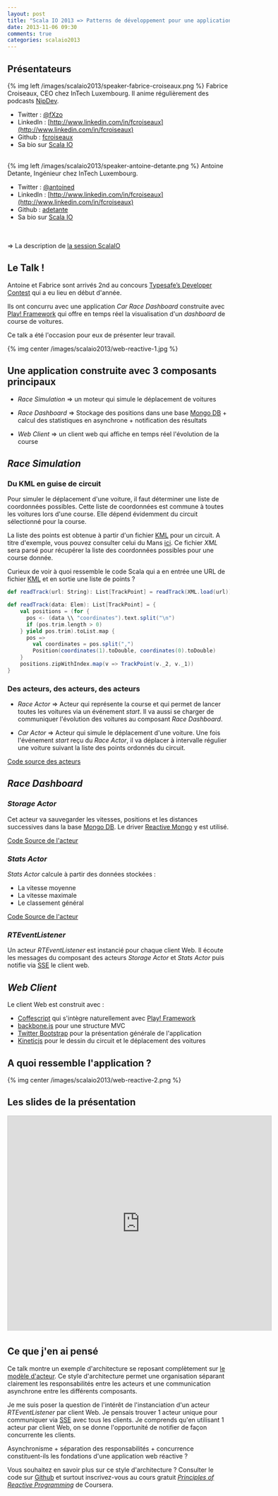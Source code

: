 ```yaml
---
layout: post
title: "Scala IO 2013 => Patterns de développement pour une application web réactive et concurrente"
date: 2013-11-06 09:30
comments: true
categories: scalaio2013
---
```


## Présentateurs
{% img left /images/scalaio2013/speaker-fabrice-croiseaux.png %}
Fabrice Croiseaux, CEO chez InTech Luxembourg. Il anime régulièrement des podcasts [NipDev](http://www.niptech.com/podcast/category/nipdev/).

* Twitter : [@fXzo](https://twitter.com/fXzo)
* LinkedIn : [http://www.linkedin.com/in/fcroiseaux](http://www.linkedin.com/in/fcroiseaux)
* Github : [fcroiseaux](https://github.com/fcroiseaux)
* Sa bio sur [Scala IO](http://scala.io/speakers/fabrice-croiseaux.html)
<br>
{% img left /images/scalaio2013/speaker-antoine-detante.png %}
Antoine Detante, Ingénieur chez InTech Luxembourg.

* Twitter : [@antoined](https://twitter.com/antoined)
* LinkedIn : [http://www.linkedin.com/in/fcroiseaux](http://www.linkedin.com/in/fcroiseaux)
* Github : [adetante](https://github.com/adetante)
* Sa bio sur [Scala IO](http://scala.io/speakers/antoine-detante.html)

<br><br>
=> La description de [la session ScalaIO](http://scala.io/events/patterns-de-developpement-pour-une-application-web.html)

## Le Talk !
Antoine et Fabrice sont arrivés 2nd au concours [Typesafe’s Developer Contest](http://typesafe.com/blog/developer-contest-winners-announced) qui a eu lieu en début d'année.

Ils ont concurru avec une application _Car Race Dashboard_ construite avec [Play! Framework](http://www.playframework.com/) qui offre en temps réel la visualisation d'un _dashboard_ de course de voitures.

Ce talk a été l'occasion pour eux de présenter leur travail.

{% img center /images/scalaio2013/web-reactive-1.jpg %}


## Une application construite avec 3 composants principaux

* _Race Simulation_ => un moteur qui simule le déplacement de voitures

* _Race Dashboard_ => Stockage des positions dans une base [Mongo DB](http://www.mongodb.org/) + calcul des statistiques en asynchrone + notification des résultats

* _Web Client_ => un client web qui affiche en temps réel l'évolution de la course

## _Race Simulation_

### Du KML en guise de circuit
Pour simuler le déplacement d'une voiture, il faut déterminer une liste de coordonnées possibles. 
Cette liste de coordonnées est commune à toutes les voitures lors d'une course.
Elle dépend évidemment du circuit sélectionné pour la course.

La liste des points est obtenue à partir d'un fichier [KML](http://en.wikipedia.org/wiki/Keyhole_Markup_Language) pour un circuit. A titre d'exemple, vous pouvez consulter celui du Mans [ici](http://www.comintech.net/kml/LeMans.kml).
Ce fichier _XML_ sera parsé pour récupérer la liste des coordonnées possibles pour une course donnée.

Curieux de voir à quoi ressemble le code Scala qui a en entrée une URL de fichier [KML](http://en.wikipedia.org/wiki/Keyhole_Markup_Language) et en sortie une liste de points ?

``` scala TrackParser https://github.com/intechgrp/CarRaceDashboard/blob/master/app/simulation/TrackParser.scala
def readTrack(url: String): List[TrackPoint] = readTrack(XML.load(url))

def readTrack(data: Elem): List[TrackPoint] = {
	val positions = (for {
	  pos <- (data \\ "coordinates").text.split("\n")
	  if (pos.trim.length > 0)
	} yield pos.trim).toList.map {
	  pos =>
		val coordinates = pos.split(",")
		Position(coordinates(1).toDouble, coordinates(0).toDouble)
	}
	positions.zipWithIndex.map(v => TrackPoint(v._2, v._1))
}
```

### Des acteurs, des acteurs, des acteurs

* _Race Actor_ => Acteur qui représente la course et qui permet de lancer toutes les voitures via un événement _start_. Il va aussi se charger de communiquer l'évolution des voitures au composant _Race Dashboard_.

* _Car Actor_ => Acteur qui simule le déplacement d'une voiture. 
Une fois l'événement _start_ reçu du _Race Actor_, il va déplacer à intervalle régulier une voiture suivant la liste des points ordonnés du circuit.

[Code source des acteurs](https://github.com/intechgrp/CarRaceDashboard/blob/master/app/simulation/Race.scala)

## _Race Dashboard_

### _Storage Actor_
Cet acteur va sauvegarder les vitesses, positions et les distances successives dans la base [Mongo DB](http://www.mongodb.org/). 
Le driver [Reactive Mongo](http://reactivemongo.org/) y est utilisé.

[Code Source de l'acteur](https://github.com/intechgrp/CarRaceDashboard/blob/master/app/models/StorageActor.scala)

### _Stats Actor_
_Stats Actor_ calcule à partir des données stockées :

* La vitesse moyenne
* La vitesse maximale
* Le classement général

[Code Source de l'acteur](https://github.com/intechgrp/CarRaceDashboard/blob/master/app/models/StatsActor.scala)

### _RTEventListener_
Un acteur _RTEventListener_ est instancié pour chaque client Web. Il écoute les messages du composant des acteurs _Storage Actor_ et _Stats Actor_ puis notifie via [SSE](http://en.wikipedia.org/wiki/Server-sent_events) le client web.

## _Web Client_
Le client Web est construit avec :

* [Coffescript](http://coffeescript.org/) qui s'intègre naturellement avec [Play! Framework](http://www.playframework.com/)
* [backbone.js](http://backbonejs.org/) pour une structure MVC
* [Twitter Bootstrap](http://getbootstrap.com/) pour la présentation générale de l'application
* [Kineticjs](http://kineticjs.com/) pour le dessin du circuit et le déplacement des voitures

## A quoi ressemble l'application ?

{% img center /images/scalaio2013/web-reactive-2.png %}

## Les slides de la présentation
<iframe src="http://www.slideshare.net/slideshow/embed_code/27621039" width="597" height="486" frameborder="0" marginwidth="0" marginheight="0" scrolling="no" style="border:1px solid #CCC;border-width:1px 1px 0;margin-bottom:5px" allowfullscreen> </iframe>

## Ce que j'en ai pensé
Ce talk montre un exemple d'architecture se reposant complètement sur [le modèle d'acteur](http://fr.wikipedia.org/wiki/Mod%C3%A8le_d'acteur). 
Ce style d'architecture permet une organisation séparant clairement les responsabilités entre les acteurs et une communication asynchrone entre les différents composants.

Je me suis poser la question de l'intérêt de l'instanciation d'un acteur _RTEventListener_ par client Web. Je pensais trouver 1 acteur unique pour communiquer via [SSE](http://en.wikipedia.org/wiki/Server-sent_events) avec tous les clients. Je comprends qu'en utilisant 1 acteur par client Web, on se donne l'opportunité de notifier de façon concurrente les clients.

Asynchronisme + séparation des responsabilités + concurrence constituent-ils les fondations d'une application web réactive ? 

Vous souhaitez en savoir plus sur ce style d'architecture ? Consulter le code sur [Github](https://github.com/intechgrp/CarRaceDashboard/) et surtout inscrivez-vous au cours gratuit [_Principles of Reactive Programming_](https://www.coursera.org/course/reactive) de Coursera.